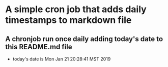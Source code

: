 A simple cron job that adds daily timestamps to markdown file
============================================================
## A chronjob run once daily adding today's date to this README.md file
* today's date is Mon Jan 21 20:28:41 MST 2019
